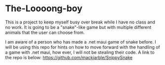# The-Loooong-boy
This is a project to keep myself busy over break while I have no class and no work. It is going to be a "snake"-like game but with multiple different animals that the user can choose from.


I am aware of a person who has made a .net maui game of snake before. I will be using this repo for hints on how to move forward with the handling of a game with .net maui, how ever, I will not be stealing their code. A link to the repo is below:
https://github.com/mackjarble/SnippySnake
